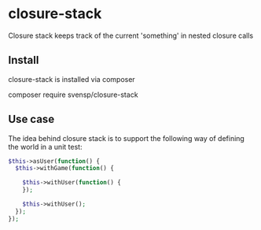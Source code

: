 # closure-stack

Closure stack keeps track of the current 'something' in nested closure calls

## Install

closure-stack is installed via composer

  composer require svensp/closure-stack

## Use case

The idea behind closure stack is to support the following way of defining the
world in a unit test:

```php
$this->asUser(function() {
  $this->withGame(function() {

    $this->withUser(function() {
    });

    $this->withUser();
  });
});
```
